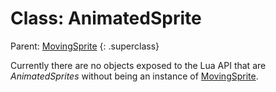Class: AnimatedSprite
===================
Parent: [MovingSprite](moving_sprite.html)
{: .superclass}

Currently there are no objects exposed to the Lua API that are
_AnimatedSprites_ without being an instance of
[MovingSprite](moving_sprite.html).
